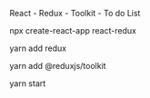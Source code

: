React - Redux - Toolkit - To do List

npx create-react-app react-redux

yarn add redux

yarn add @reduxjs/toolkit

yarn start